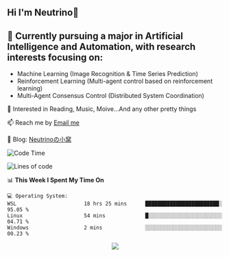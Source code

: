 ## Hi I'm Neutrino👋

## 🔭 Currently pursuing a major in Artificial Intelligence and Automation, with research interests focusing on:
- Machine Learning (Image Recognition & Time Series Prediction)
- Reinforcement Learning (Multi-agent control based on reinforcement learning)
- Multi-Agent Consensus Control (Distributed System Coordination)

💫 Interested in Reading, Music, Moive...And any other pretty things

📫 Reach me by [Email me](mailto:neutrin1zzz@gmail.com)

💬 Blog: [Neutrinoの小窝](https://neutrino.top/)

<!--START_SECTION:waka-->
![Code Time](http://img.shields.io/badge/Code%20Time-463%20hrs%2029%20mins-blue)

![Lines of code](https://img.shields.io/badge/From%20Hello%20World%20I%27ve%20Written-667.3%20thousand%20lines%20of%20code-blue)

📊 **This Week I Spent My Time On** 

```text
💻 Operating System: 
WSL                      18 hrs 25 mins      ████████████████████████░   95.05 % 
Linux                    54 mins             █░░░░░░░░░░░░░░░░░░░░░░░░   04.71 % 
Windows                  2 mins              ░░░░░░░░░░░░░░░░░░░░░░░░░   00.23 % 
```


<!--END_SECTION:waka-->

<div align="center">
<img align="center" src="https://skillicons.dev/icons?i=c,cpp,py&theme=dark" />
  
<!--
**Neutrin1/Neutrin1** is a ✨ _special_ ✨ repository because its `README.md` (this file) appears on your GitHub profile.

![header](https://capsule-render.vercel.app/api?type=venom&color=auto&height=100&section=header&text=Wish%20u%20have%20a%20nice%20day&fontSize=30&theme=tokyonight)
